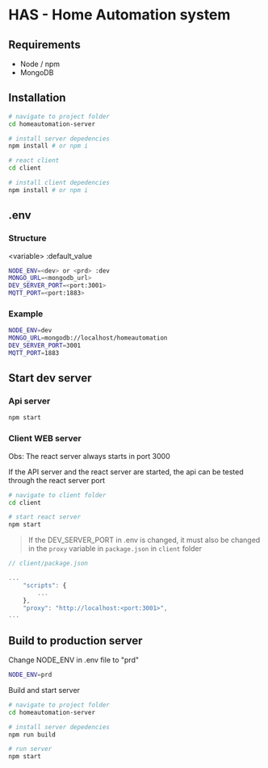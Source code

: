 
HAS - Home Automation system
=============================

## Requirements

- Node / npm
- MongoDB

## Installation

```bash
# navigate to project folder
cd homeautomation-server

# install server depedencies
npm install # or npm i

# react client
cd client

# install client depedencies
npm install # or npm i
```

## .env

### Structure

\<variable\>
\:default_value

```sh
NODE_ENV=<dev> or <prd> :dev
MONGO_URL=<mongodb_url>
DEV_SERVER_PORT=<port:3001>
MQTT_PORT=<port:1883>
```

### Example

```sh
NODE_ENV=dev
MONGO_URL=mongodb://localhost/homeautomation
DEV_SERVER_PORT=3001
MQTT_PORT=1883
```

## Start dev server

### Api server

```bash
npm start
```

### Client WEB server

Obs: The react server always starts in port 3000

If the API server and the react server are started, the api can be tested through the react server port

```bash
# navigate to client folder
cd client

# start react server
npm start
```

> If the DEV_SERVER_PORT in .env is changed, it must also be changed in the `proxy` variable in `package.json` in `client` folder

```javascript
// client/package.json

...
    "scripts": {
        ...
    },
    "proxy": "http://localhost:<port:3001>",
...
```

## Build to production server

Change NODE_ENV in .env file to "prd"

```sh
NODE_ENV=prd
```

Build and start server

```bash
# navigate to project folder
cd homeautomation-server

# install server depedencies
npm run build

# run server
npm start
```